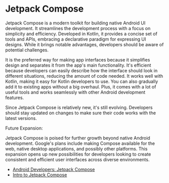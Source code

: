# Jetpack Compose

Jetpack Compose is a modern toolkit for building native Android UI development. It streamlines the development process with a focus on simplicity and efficiency. Developed in Kotlin, it provides a concise set of tools and APIs, embracing a declarative paradigm for expressing UI designs. While it brings notable advantages, developers should be aware of potential challenges.

It is the preferred way for making app interfaces because it simplifies design and separates it from the app's main functionality. It's efficient because developers can easily describe how the interface should look in different situations, reducing the amount of code needed. It works well with Kotlin, making it easy for Kotlin developers to use. You can also gradually add it to existing apps without a big overhaul. Plus, it comes with a lot of useful tools and works seamlessly with other Android development features.

Since Jetpack Compose is relatively new, it's still evolving. Developers should stay updated on changes to make sure their code works with the latest versions.

Future Expansion:

Jetpack Compose is poised for further growth beyond native Android development. Google's plans include making Compose available for the web, native desktop applications, and possibly other platforms. This expansion opens up new possibilities for developers looking to create consistent and efficient user interfaces across diverse environments.

- [Android Developers: Jetpack Compose](https://developer.android.com/jetpack/compose)
- [Intro to Jetpack Compose](https://www.youtube.com/watch?v=ERBEWmfz6h0&list=PLSrm9z4zp4mEWwyiuYgVMWcDFdsebhM-r)
